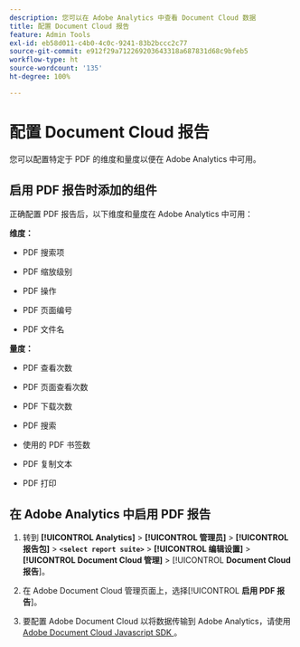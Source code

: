 ```yaml
---
description: 您可以在 Adobe Analytics 中查看 Document Cloud 数据
title: 配置 Document Cloud 报告
feature: Admin Tools
exl-id: eb58d011-c4b0-4c0c-9241-83b2bccc2c77
source-git-commit: e912f29a712269203643318a687831d68c9bfeb5
workflow-type: ht
source-wordcount: '135'
ht-degree: 100%

---
```


# 配置 Document Cloud 报告

您可以配置特定于 PDF 的维度和量度以便在 Adobe Analytics 中可用。

## 启用 PDF 报告时添加的组件

正确配置 PDF 报告后，以下维度和量度在 Adobe Analytics 中可用：

**维度：**

* PDF 搜索项

* PDF 缩放级别

* PDF 操作

* PDF 页面编号

* PDF 文件名

**量度：**

* PDF 查看次数

* PDF 页面查看次数

* PDF 下载次数

* PDF 搜索

* 使用的 PDF 书签数

* PDF 复制文本

* PDF 打印

## 在 Adobe Analytics 中启用 PDF 报告

1. 转到 **[!UICONTROL Analytics]** > **[!UICONTROL 管理员]** > **[!UICONTROL 报告包]** > **`<select report suite>`** > **[!UICONTROL 编辑设置]** > **[!UICONTROL Document Cloud 管理]** > [!UICONTROL **Document Cloud 报告**]。

1. 在 Adobe Document Cloud 管理页面上，选择&#x200B;[!UICONTROL **启用 PDF 报告**]。

1. 要配置 Adobe Document Cloud 以将数据传输到 Adobe Analytics，请使用 [Adobe Document Cloud Javascript SDK ](https://www.adobe.io/apis/documentcloud/dcsdk.html)。
